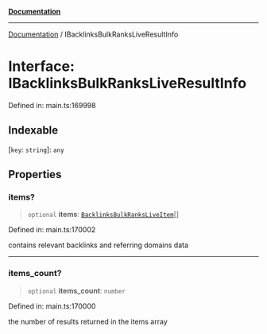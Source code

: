 [**Documentation**](../README.md)

***

[Documentation](../README.md) / IBacklinksBulkRanksLiveResultInfo

# Interface: IBacklinksBulkRanksLiveResultInfo

Defined in: main.ts:169998

## Indexable

\[`key`: `string`\]: `any`

## Properties

### items?

> `optional` **items**: [`BacklinksBulkRanksLiveItem`](../classes/BacklinksBulkRanksLiveItem.md)[]

Defined in: main.ts:170002

contains relevant backlinks and referring domains data

***

### items\_count?

> `optional` **items\_count**: `number`

Defined in: main.ts:170000

the number of results returned in the items array

